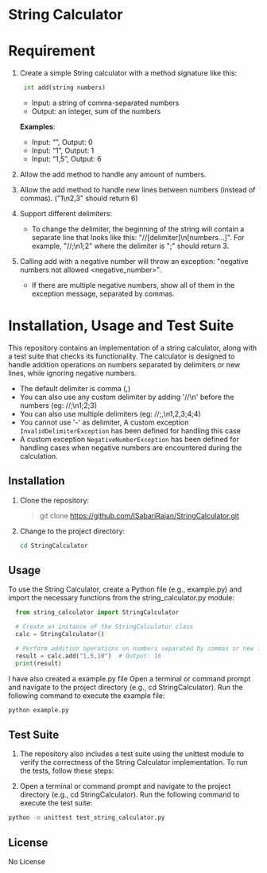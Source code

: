 # String Calculator

# Requirement

1. Create a simple String calculator with a method signature like this:

    ```python
     int add(string numbers)
    ```

      - Input: a string of comma-separated numbers
      - Output: an integer, sum of the numbers

      **Examples**:

      - Input: “”, Output: 0
      - Input: “1”, Output: 1
      - Input: “1,5”, Output: 6

2. Allow the add method to handle any amount of numbers.

3. Allow the add method to handle new lines between numbers (instead of commas). ("1\n2,3" should return 6)

4. Support different delimiters:

      - To change the delimiter, the beginning of the string will contain a separate line that looks like this: "//[delimiter]\n[numbers…]". For example, "//;\n1;2" where the delimiter is ";" should return 3.

5. Calling add with a negative number will throw an exception: "negative numbers not allowed <negative_number>".

      -  If there are multiple negative numbers, show all of them in the exception message, separated by commas.


# Installation, Usage and Test Suite

This repository contains an implementation of a string calculator, along with a test suite that checks its functionality. The calculator is designed to handle addition operations on numbers separated by delimiters or new lines, while ignoring negative numbers.
- The default delimiter is comma (,)
- You can also use any custom delimiter by adding '//<delimiter>\n' before the numbers (eg: //;\n1;2;3)
- You can also use multiple delimiters (eg: //;,\n1,2,3;4;4)
- You cannot use '-' as delimiter, A custom exception `InvalidDelimiterException` has been defined for handling this case
- A custom exception `NegativeNumberException` has been defined for handling cases when negative numbers are encountered during the calculation.


## Installation

1. Clone the repository:

    > git clone https://github.com/ISabariRajan/StringCalculator.git
2. Change to the project directory:
    ```bash
    cd StringCalculator
    ```

## Usage

  To use the String Calculator, create a Python file (e.g., example.py) and import the necessary functions from the string_calculator.py module:

  ```python
    from string_calculator import StringCalculator

    # Create an instance of the StringCalculator class
    calc = StringCalculator()

    # Perform addition operations on numbers separated by commas or new lines
    result = calc.add("1,5,10")  # Output: 16
    print(result)

  ```

  I have also created a example.py file
  Open a terminal or command prompt and navigate to the project directory (e.g., cd StringCalculator). Run the following command to execute the example file:

  ```bash
  python example.py
  ```

## Test Suite

1. The repository also includes a test suite using the unittest module to verify the correctness of the String Calculator implementation. To run the tests, follow these steps:

2. Open a terminal or command prompt and navigate to the project directory (e.g., cd StringCalculator).
Run the following command to execute the test suite:

  ```bash
  python -m unittest test_string_calculator.py
  ```

## License
No License
